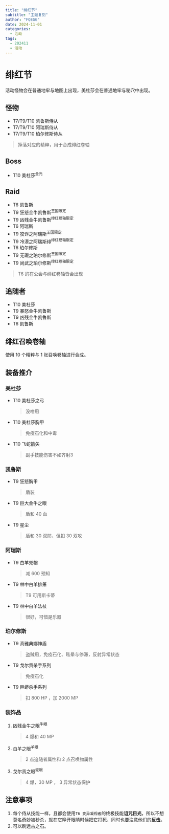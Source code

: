 ```yaml
---
title: "绯红节"
subtitle: "主题复刻"
author: "FQEGG"
date: 2024-11-01
categories:
  - 活动
tags:
  - 202411
  - 活动
---
```


# 绯红节

活动怪物会在普通地牢与地图上出现，美杜莎会在普通地牢与秘穴中出现。

## 怪物
- T7/T9/T10 凯鲁斯侍从
- T7/T9/T10 阿瑞斯侍从
- T7/T9/T10 珀尔修斯侍从
> 掉落对应的精粹，用于合成绯红卷轴

## Boss
- T10 美杜莎<sup>金光</sup>

## Raid
- T6 凯鲁斯
- T9 狂怒金牛凯鲁斯<sup>王国限定</sup>
- T9 凶残金牛凯鲁斯<sup>绯红卷轴限定</sup>
- T6 阿瑞斯
- T9 狡诈之阿瑞斯<sup>王国限定</sup>
- T9 冷漠之阿瑞斯绯<sup>绯红卷轴限定</sup>
- T6 珀尔修斯
- T9 无瑕之珀尔修斯<sup>王国限定</sup>
- T9 尚武之珀尔修斯<sup>绯红卷轴限定</sup>
> T6 的在公会与绯红卷轴皆会出现

## 追随者

- T10 美杜莎
- T9 暴怒金牛凯鲁斯
- T9 凶残金牛凯鲁斯
- T6 凯鲁斯

## 绯红召唤卷轴

使用 10 个精粹与 1 张召唤卷轴进行合成。

## 装备推介

### 美杜莎
- T10 美杜莎之弓
  > 没啥用
- T10 美杜莎胸甲
  > 免疫石化和中毒
- T10 飞蛇箭矢
  > 副手技能伤害不如齐射3

### 凯鲁斯
- T9 狂怒胸甲
  > 盾装
- T9 巨大金牛之眼
  > 盾和 40 血
- T9 星尘
  > 盾和 30 双防，但扣 30 双攻

### 阿瑞斯
- T9 白羊兜帽
  > 减 600 预知
- T9 林中白羊排箫
  > T9 可用斯卡蒂
- T9 林中白羊法杖
  > 很好，可惜是乐器

### 珀尔修斯
- T9 真雅典娜神盾
  > 盗贼用，免疫石化、眩晕与停滞，反射异常状态
- T9 戈尔贡杀手系列
  > 免疫石化
- T9 巨蟒杀手系列
  > 扣 800 HP ，加 2000 MP

### 装饰品

1. 凶残金牛之眼<sup>牛眼</sup> 
    > 4 爆和 40 MP
2. 白羊之眼<sup>羊眼</sup>
    > 2 点追随者属性和 2 点召唤物属性
3. 戈尔贡之眼<sup>蛇眼</sup>
    > 4 爆，30 MP ， 3 异常状态保护

## 注意事项

1. 每个侍从技能一样，且都会使用`T6 变异凝视者`的终极技能**诅咒目光**，所以不想莫名奇妙被秒杀，就在它睁开眼睛时候把它打死，同时也要注意他们的**反击**。
2. 可以刷远古之石。